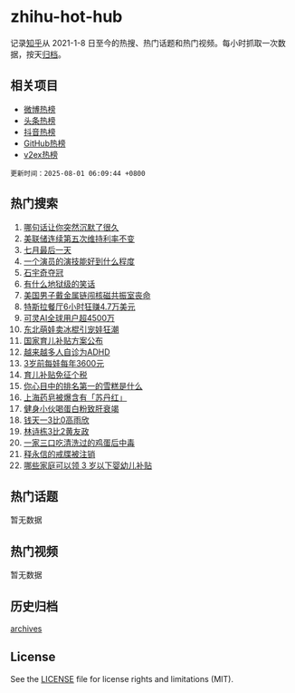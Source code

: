 # zhihu-hot-hub

记录[知乎](https://www.zhihu.com/)从 2021-1-8 日至今的热搜、热门话题和热门视频。每小时抓取一次数据，按天[归档](archives)。

## 相关项目

- [微博热榜](https://github.com/snaildev/weibo-hot-hub)
- [头条热榜](https://github.com/snaildev/toutiao-hot-hub)
- [抖音热榜](https://github.com/snaildev/douyin-hot-hub)
- [GitHub热榜](https://github.com/snaildev/github-hot-hub)
- [v2ex热榜](https://github.com/snaildev/v2ex-hot-hub)


`更新时间：2025-08-01 06:09:44 +0800`

## 热门搜索

1. [哪句话让你突然沉默了很久](https://www.zhihu.com/search?q=%E5%93%AA%E5%8F%A5%E8%AF%9D%E8%AE%A9%E4%BD%A0%E7%AA%81%E7%84%B6%E6%B2%89%E9%BB%98%E4%BA%86%E5%BE%88%E4%B9%85)
1. [美联储连续第五次维持利率不变](https://www.zhihu.com/search?q=%E7%BE%8E%E8%81%94%E5%82%A8%E8%BF%9E%E7%BB%AD%E7%AC%AC%E4%BA%94%E6%AC%A1%E7%BB%B4%E6%8C%81%E5%88%A9%E7%8E%87%E4%B8%8D%E5%8F%98)
1. [七月最后一天](https://www.zhihu.com/search?q=%E4%B8%83%E6%9C%88%E6%9C%80%E5%90%8E%E4%B8%80%E5%A4%A9)
1. [一个演员的演技能好到什么程度](https://www.zhihu.com/search?q=%E4%B8%80%E4%B8%AA%E6%BC%94%E5%91%98%E7%9A%84%E6%BC%94%E6%8A%80%E8%83%BD%E5%A5%BD%E5%88%B0%E4%BB%80%E4%B9%88%E7%A8%8B%E5%BA%A6)
1. [石宇奇夺冠](https://www.zhihu.com/search?q=%E7%9F%B3%E5%AE%87%E5%A5%87%E5%A4%BA%E5%86%A0)
1. [有什么地狱级的笑话](https://www.zhihu.com/search?q=%E6%9C%89%E4%BB%80%E4%B9%88%E5%9C%B0%E7%8B%B1%E7%BA%A7%E7%9A%84%E7%AC%91%E8%AF%9D)
1. [美国男子戴金属链闯核磁共振室丧命](https://www.zhihu.com/search?q=%E7%BE%8E%E5%9B%BD%E7%94%B7%E5%AD%90%E6%88%B4%E9%87%91%E5%B1%9E%E9%93%BE%E9%97%AF%E6%A0%B8%E7%A3%81%E5%85%B1%E6%8C%AF%E5%AE%A4%E4%B8%A7%E5%91%BD)
1. [特斯拉餐厅6小时狂赚4.7万美元](https://www.zhihu.com/search?q=%E7%89%B9%E6%96%AF%E6%8B%89%E9%A4%90%E5%8E%856%E5%B0%8F%E6%97%B6%E7%8B%82%E8%B5%9A4.7%E4%B8%87%E7%BE%8E%E5%85%83)
1. [可灵AI全球用户超4500万](https://www.zhihu.com/search?q=%E5%8F%AF%E7%81%B5AI%E5%85%A8%E7%90%83%E7%94%A8%E6%88%B7%E8%B6%854500%E4%B8%87)
1. [东北萌娃卖冰棍引宠娃狂潮](https://www.zhihu.com/search?q=%E4%B8%9C%E5%8C%97%E8%90%8C%E5%A8%83%E5%8D%96%E5%86%B0%E6%A3%8D%E5%BC%95%E5%AE%A0%E5%A8%83%E7%8B%82%E6%BD%AE)
1. [国家育儿补贴方案公布](https://www.zhihu.com/search?q=%E5%9B%BD%E5%AE%B6%E8%82%B2%E5%84%BF%E8%A1%A5%E8%B4%B4%E6%96%B9%E6%A1%88%E5%85%AC%E5%B8%83)
1. [越来越多人自诊为ADHD](https://www.zhihu.com/search?q=%E8%B6%8A%E6%9D%A5%E8%B6%8A%E5%A4%9A%E4%BA%BA%E8%87%AA%E8%AF%8A%E4%B8%BAADHD)
1. [3岁前每娃每年3600元](https://www.zhihu.com/search?q=3%E5%B2%81%E5%89%8D%E6%AF%8F%E5%A8%83%E6%AF%8F%E5%B9%B43600%E5%85%83)
1. [育儿补贴免征个税](https://www.zhihu.com/search?q=%E8%82%B2%E5%84%BF%E8%A1%A5%E8%B4%B4%E5%85%8D%E5%BE%81%E4%B8%AA%E7%A8%8E)
1. [你心目中的排名第一的雪糕是什么](https://www.zhihu.com/search?q=%E4%BD%A0%E5%BF%83%E7%9B%AE%E4%B8%AD%E7%9A%84%E6%8E%92%E5%90%8D%E7%AC%AC%E4%B8%80%E7%9A%84%E9%9B%AA%E7%B3%95%E6%98%AF%E4%BB%80%E4%B9%88)
1. [上海药皂被爆含有「苏丹红」](https://www.zhihu.com/search?q=%E4%B8%8A%E6%B5%B7%E8%8D%AF%E7%9A%82%E8%A2%AB%E7%88%86%E5%90%AB%E6%9C%89%E3%80%8C%E8%8B%8F%E4%B8%B9%E7%BA%A2%E3%80%8D)
1. [健身小伙喝蛋白粉致肝衰竭](https://www.zhihu.com/search?q=%E5%81%A5%E8%BA%AB%E5%B0%8F%E4%BC%99%E5%96%9D%E8%9B%8B%E7%99%BD%E7%B2%89%E8%87%B4%E8%82%9D%E8%A1%B0%E7%AB%AD)
1. [钱天一3比0高雨欣](https://www.zhihu.com/search?q=%E9%92%B1%E5%A4%A9%E4%B8%803%E6%AF%940%E9%AB%98%E9%9B%A8%E6%AC%A3)
1. [林诗栋3比2黄友政](https://www.zhihu.com/search?q=%E6%9E%97%E8%AF%97%E6%A0%8B3%E6%AF%942%E9%BB%84%E5%8F%8B%E6%94%BF)
1. [一家三口吃清洗过的鸡蛋后中毒](https://www.zhihu.com/search?q=%E4%B8%80%E5%AE%B6%E4%B8%89%E5%8F%A3%E5%90%83%E6%B8%85%E6%B4%97%E8%BF%87%E7%9A%84%E9%B8%A1%E8%9B%8B%E5%90%8E%E4%B8%AD%E6%AF%92)
1. [释永信的戒牒被注销](https://www.zhihu.com/search?q=%E9%87%8A%E6%B0%B8%E4%BF%A1%E7%9A%84%E6%88%92%E7%89%92%E8%A2%AB%E6%B3%A8%E9%94%80)
1. [哪些家庭可以领 3 岁以下婴幼儿补贴](https://www.zhihu.com/search?q=%E5%93%AA%E4%BA%9B%E5%AE%B6%E5%BA%AD%E5%8F%AF%E4%BB%A5%E9%A2%86%203%20%E5%B2%81%E4%BB%A5%E4%B8%8B%E5%A9%B4%E5%B9%BC%E5%84%BF%E8%A1%A5%E8%B4%B4)

## 热门话题

暂无数据

## 热门视频

暂无数据

## 历史归档

[archives](archives)

## License

See the [LICENSE](LICENSE) file for license rights and limitations (MIT).

